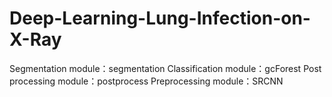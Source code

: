 # Deep-Learning-Lung-Infection-on-X-Ray
Segmentation module：segmentation
Classification module：gcForest
Post processing module：postprocess
Preprocessing module：SRCNN
